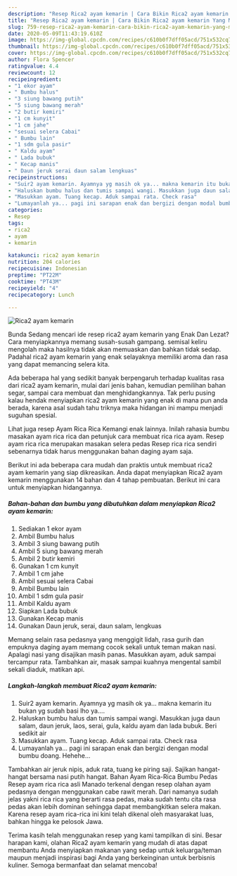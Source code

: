 ```yaml
---
description: "Resep Rica2 ayam kemarin | Cara Bikin Rica2 ayam kemarin Yang Mudah Dan Praktis"
title: "Resep Rica2 ayam kemarin | Cara Bikin Rica2 ayam kemarin Yang Mudah Dan Praktis"
slug: 759-resep-rica2-ayam-kemarin-cara-bikin-rica2-ayam-kemarin-yang-mudah-dan-praktis
date: 2020-05-09T11:43:19.610Z
image: https://img-global.cpcdn.com/recipes/c610b0f7dff05acd/751x532cq70/rica2-ayam-kemarin-foto-resep-utama.jpg
thumbnail: https://img-global.cpcdn.com/recipes/c610b0f7dff05acd/751x532cq70/rica2-ayam-kemarin-foto-resep-utama.jpg
cover: https://img-global.cpcdn.com/recipes/c610b0f7dff05acd/751x532cq70/rica2-ayam-kemarin-foto-resep-utama.jpg
author: Flora Spencer
ratingvalue: 4.4
reviewcount: 12
recipeingredient:
- "1 ekor ayam"
- " Bumbu halus"
- "3 siung bawang putih"
- "5 siung bawang merah"
- "2 butir kemiri"
- "1 cm kunyit"
- "1 cm jahe"
- "sesuai selera Cabai"
- " Bumbu lain"
- "1 sdm gula pasir"
- " Kaldu ayam"
- " Lada bubuk"
- " Kecap manis"
- " Daun jeruk serai daun salam lengkuas"
recipeinstructions:
- "Suir2 ayam kemarin. Ayamnya yg masih ok ya... makna kemarin itu bukan yg sudah basi lho ya...."
- "Haluskan bumbu halus dan tumis sampai wangi. Masukkan juga daun salam, daun jeruk, laos, serai, gula, kaldu ayam dan lada bubuk. Beri sedikit air"
- "Masukkan ayam. Tuang kecap. Aduk sampai rata. Check rasa"
- "Lumayanlah ya... pagi ini sarapan enak dan bergizi dengan modal bumbu doang. Hehehe..."
categories:
- Resep
tags:
- rica2
- ayam
- kemarin

katakunci: rica2 ayam kemarin 
nutrition: 204 calories
recipecuisine: Indonesian
preptime: "PT22M"
cooktime: "PT43M"
recipeyield: "4"
recipecategory: Lunch

---
```



![Rica2 ayam kemarin](https://img-global.cpcdn.com/recipes/c610b0f7dff05acd/751x532cq70/rica2-ayam-kemarin-foto-resep-utama.jpg)

Bunda Sedang mencari ide resep rica2 ayam kemarin yang Enak Dan Lezat? Cara menyiapkannya memang susah-susah gampang. semisal keliru mengolah maka hasilnya tidak akan memuaskan dan bahkan tidak sedap. Padahal rica2 ayam kemarin yang enak selayaknya memiliki aroma dan rasa yang dapat memancing selera kita.

Ada beberapa hal yang sedikit banyak berpengaruh terhadap kualitas rasa dari rica2 ayam kemarin, mulai dari jenis bahan, kemudian pemilihan bahan segar, sampai cara membuat dan menghidangkannya. Tak perlu pusing kalau hendak menyiapkan rica2 ayam kemarin yang enak di mana pun anda berada, karena asal sudah tahu triknya maka hidangan ini mampu menjadi suguhan spesial.

Lihat juga resep Ayam Rica Rica Kemangi enak lainnya. Inilah rahasia bumbu masakan ayam rica rica dan petunjuk cara membuat rica rica ayam. Resep ayam rica rica merupakan masakan selera pedas Resep rica rica sendiri sebenarnya tidak harus menggunakan bahan daging ayam saja.


Berikut ini ada beberapa cara mudah dan praktis untuk membuat rica2 ayam kemarin yang siap dikreasikan. Anda dapat menyiapkan Rica2 ayam kemarin menggunakan 14 bahan dan 4 tahap pembuatan. Berikut ini cara untuk menyiapkan hidangannya.

<!--inarticleads1-->

##### Bahan-bahan dan bumbu yang dibutuhkan dalam menyiapkan Rica2 ayam kemarin:

1. Sediakan 1 ekor ayam
1. Ambil  Bumbu halus
1. Ambil 3 siung bawang putih
1. Ambil 5 siung bawang merah
1. Ambil 2 butir kemiri
1. Gunakan 1 cm kunyit
1. Ambil 1 cm jahe
1. Ambil sesuai selera Cabai
1. Ambil  Bumbu lain
1. Ambil 1 sdm gula pasir
1. Ambil  Kaldu ayam
1. Siapkan  Lada bubuk
1. Gunakan  Kecap manis
1. Gunakan  Daun jeruk, serai, daun salam, lengkuas


Memang selain rasa pedasnya yang menggigit lidah, rasa gurih dan empuknya daging ayam memang cocok sekali untuk teman makan nasi. Apalagi nasi yang disajikan masih panas. Masukkan ayam, aduk sampai tercampur rata. Tambahkan air, masak sampai kuahnya mengental sambil sekali diaduk, matikan api. 

<!--inarticleads2-->

##### Langkah-langkah membuat Rica2 ayam kemarin:

1. Suir2 ayam kemarin. Ayamnya yg masih ok ya... makna kemarin itu bukan yg sudah basi lho ya....
1. Haluskan bumbu halus dan tumis sampai wangi. Masukkan juga daun salam, daun jeruk, laos, serai, gula, kaldu ayam dan lada bubuk. Beri sedikit air
1. Masukkan ayam. Tuang kecap. Aduk sampai rata. Check rasa
1. Lumayanlah ya... pagi ini sarapan enak dan bergizi dengan modal bumbu doang. Hehehe...


Tambahkan air jeruk nipis, aduk rata, tuang ke piring saji. Sajikan hangat-hangat bersama nasi putih hangat. Bahan Ayam Rica-Rica Bumbu Pedas  Resep ayam rica rica asli Manado terkenal dengan resep olahan ayam pedasnya dengan menggunakan cabe rawit merah. Dari namanya sudah jelas yakni rica rica yang berarti rasa pedas, maka sudah tentu cita rasa pedas akan lebih dominan sehingga dapat membangkitkan selera makan. Karena resep ayam rica-rica ini kini telah dikenal oleh masyarakat luas, bahkan hingga ke pelosok Jawa. 

Terima kasih telah menggunakan resep yang kami tampilkan di sini. Besar harapan kami, olahan Rica2 ayam kemarin yang mudah di atas dapat membantu Anda menyiapkan makanan yang sedap untuk keluarga/teman maupun menjadi inspirasi bagi Anda yang berkeinginan untuk berbisnis kuliner. Semoga bermanfaat dan selamat mencoba!
